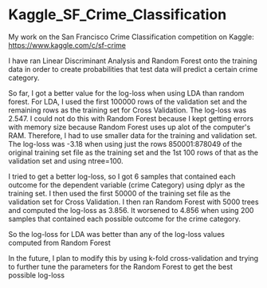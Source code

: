 # Kaggle_SF_Crime_Classification
My work on the San Francisco Crime Classification competition on Kaggle: https://www.kaggle.com/c/sf-crime

I have ran Linear Discriminant Analysis and Random Forest onto the training data in order to create probabilities that 
test data will predict a certain crime category. 

So far, I got a better value for the log-loss when using LDA than random forest. For LDA, I used the first 100000 rows of the validation set and the remaining rows as the training set for Cross Validation. The log-loss was 2.547. I could not do this with Random Forest because I kept getting errors with memory size because Random Forest uses up alot of the computer's RAM. Therefore, I had to use smaller data for the training and validation set. The log-loss was -3.18 when using just the rows 850001:878049 of the original training set file as the training set and the 1st 100 rows of that as the validation set and using ntree=100. 

I tried to get a better log-loss, so I got 6 samples that contained each outcome for the dependent variable (crime Category) using dplyr as the training set. I then used the first 50000 of the training set file as the validation set for Cross Validation. I then ran Random Forest with 5000 trees and computed the log-loss as 3.856. It worsened to 4.856 when using 200 samples that contained each possible outcome for the crime category.

So the log-loss for LDA was better than any of the log-loss values computed from Random Forest

In the future, I plan to modify this by using k-fold cross-validation and trying to further tune the parameters for the Random Forest to get the best possible log-loss
